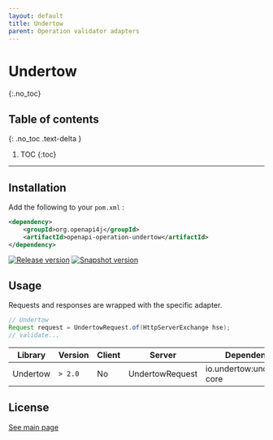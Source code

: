 ```yaml
---
layout: default
title: Undertow
parent: Operation validator adapters
---
```


# Undertow
{:.no_toc}

## Table of contents
{: .no_toc .text-delta }

1. TOC
{:toc}

---

## Installation

Add the following to your `pom.xml` :

```xml
<dependency>
    <groupId>org.openapi4j</groupId>
    <artifactId>openapi-operation-undertow</artifactId>
</dependency>
```
[![Release version](https://img.shields.io/nexus/r/org.openapi4j/openapi-schema-validator?style=for-the-badge&color=blue&label=Release&server=https%3A%2F%2Foss.sonatype.org)](https://search.maven.org/search?q=g:org.openapi4j%20a:openapi-operation-undertow)
[![Snapshot version](https://img.shields.io/nexus/s/org.openapi4j/openapi-schema-validator?style=for-the-badge&color=blue&label=Snapshot&server=https%3A%2F%2Foss.sonatype.org)](https://oss.sonatype.org/content/repositories/snapshots/org/openapi4j/openapi-operation-undertow/)

## Usage

Requests and responses are wrapped with the specific adapter.
```java
// Undertow
Request request = UndertowRequest.of(HttpServerExchange hse);
// validate...
```

| Library         | Version     | Client | Server                  | Dependency                   |
|-----------------|-------------|--------|-------------------------|------------------------------|
| Undertow        | `> 2.0`     | No     | UndertowRequest         | io.undertow:undertow-core    |

## License

[See main page](../index.md#license)
